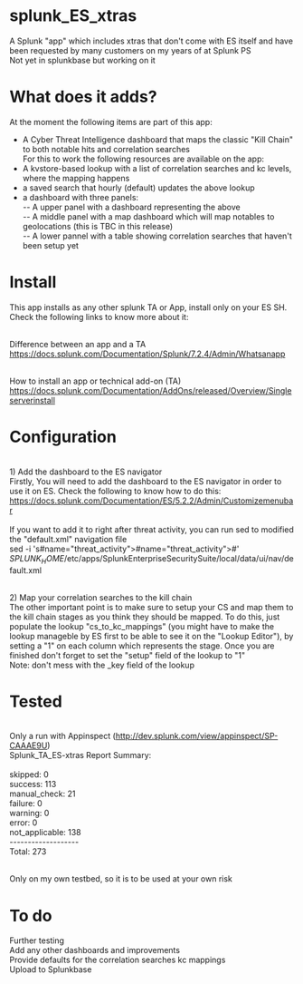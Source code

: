 # splunk_ES_xtras
A Splunk "app" which includes xtras that don't come with ES itself and have been requested by many customers on my years of at Splunk PS<br>
Not yet in splunkbase but working on it

# What does it adds?
At the moment the following items are part of this app:<br>
- A Cyber Threat Intelligence dashboard that maps the classic "Kill Chain" to both notable hits and correlation searches<br>
For this to work the following resources are available on the app:<br>
- A kvstore-based lookup with a list of correlation searches and kc levels, where the mapping happens<br>
- a saved search that hourly (default) updates the above lookup<br>
- a dashboard with three panels:<br>
-- A upper panel with a dashboard representing the above<br>
-- A middle panel with a map dashboard which will map notables to geolocations (this is TBC in this release)<br>
-- A lower pannel with a table showing correlation searches that haven't been setup yet<br>

# Install
This app installs as any other splunk TA or App, install only on your ES SH. Check the following links to know more about it:

<br>Difference between an app and a TA
<br>https://docs.splunk.com/Documentation/Splunk/7.2.4/Admin/Whatsanapp

<br>How to install an app or technical add-on (TA)
<br>https://docs.splunk.com/Documentation/AddOns/released/Overview/Singleserverinstall

# Configuration

<br>1) Add the dashboard to the ES navigator
<br>Firstly, You will need to add the dashboard to the ES navigator in order to use it on ES. Check the following to know how to do this:
<br>https://docs.splunk.com/Documentation/ES/5.2.2/Admin/Customizemenubar
<br>
<br>If you want to add it to right after threat activity, you can run sed to modified the "default.xml" navigation file
<br>sed -i 's#name="threat_activity"></view>#name="threat_activity"></view><view name="cyber_threat_intel_posture"></view>#' $SPLUNK_HOME$/etc/apps/SplunkEnterpriseSecuritySuite/local/data/ui/nav/default.xml

<br>2) Map your correlation searches to the kill chain
<br>The other important point is to make sure to setup your CS and map them to the kill chain stages as you think they should be mapped. To do this, just populate the lookup "cs_to_kc_mappings" (you might have to make the lookup manageble by ES first to be able to see it on the "Lookup Editor"), by setting a "1" on each column which represents the stage. Once you are finished don't forget to set the "setup" field of the lookup to "1"
<br> Note: don't mess with the _key field of the lookup

# Tested
<br>Only a run with Appinspect (http://dev.splunk.com/view/appinspect/SP-CAAAE9U)
<br>Splunk_TA_ES-xtras Report Summary:
<br>
<br>       skipped:  0
<br>       success: 113
<br>  manual_check: 21
<br>       failure:  0
<br>       warning:  0
<br>         error:  0
<br>not_applicable: 138
<br>-------------------
<br>         Total: 273

<br>Only on my own testbed, so it is to be used at your own risk

# To do
Further testing<br>
Add any other dashboards and improvements<br>
Provide defaults for the correlation searches kc mappings<br>
Upload to Splunkbase
